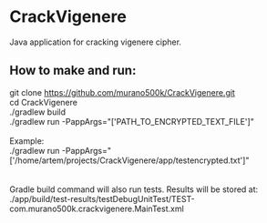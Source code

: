 # CrackVigenere
Java application for cracking vigenere cipher.
## How to make and run:
git clone https://github.com/murano500k/CrackVigenere.git 
<br/>
cd CrackVigenere
<br/>
./gradlew build
<br/>
./gradlew run  -PappArgs="['PATH_TO_ENCRYPTED_TEXT_FILE']"
<br/><br/>Example:<br/>
./gradlew run  -PappArgs="['/home/artem/projects/CrackVigenere/app/testencrypted.txt']"
<br/>
<br/>
<br/>
Gradle build command will also run tests. Results will be stored at:<br/>
./app/build/test-results/testDebugUnitTest/TEST-com.murano500k.crackvigenere.MainTest.xml
